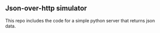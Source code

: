 ## Json-over-http simulator

This repo includes the code for a simple python server that returns json data.
